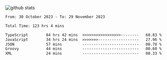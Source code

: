
![github stats](https://github-readme-stats.vercel.app/api?username=realmahd1&show_icons=true&theme=codeSTACKr&hide_rank=true&count_private=true)

<!--START_SECTION:waka-->

```txt
From: 30 October 2023 - To: 29 November 2023

Total Time: 123 hrs 4 mins

TypeScript        84 hrs 42 mins  >>>>>>>>>>>>>>>>>--------   68.83 %
JavaScript        34 hrs 24 mins  >>>>>>>------------------   27.96 %
JSON              57 mins         -------------------------   00.78 %
Groovy            44 mins         -------------------------   00.60 %
XML               24 mins         -------------------------   00.33 %
```

<!--END_SECTION:waka-->
